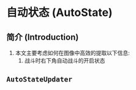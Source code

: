 # 自动状态 (AutoState)

## 简介 (Introduction)

1. 本文主要考虑如何在图像中高效的提取以下信息:
   1. 战斗时右下角自动战斗的开启状态


## `AutoStateUpdater`


